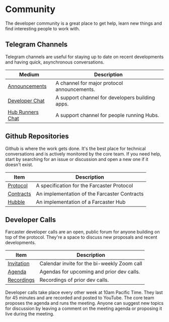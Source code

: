 # Community

The developer community is a great place to get help, learn new things and find interesting people to work with.

## Telegram Channels

Telegram channels are useful for staying up to date on recent developments and having quick, asynchronous conversations.

| Medium                                            | Description                                     |
| ------------------------------------------------- | ----------------------------------------------- |
| [Announcements](https://t.me/farcasterxyz)        | A channel for major protocol announcements.     |
| [Developer Chat](https://t.me/farcasterdevchat)   | A support channel for developers building apps. |
| [Hub Runners Chat](https://t.me/farcasterdevchat) | A support channel for people running Hubs.      |

## Github Repositories

Github is where the work gets done. It's the best place for technical conversations and is actively monitored by the core team. If you need help, start by searching for an issue or discussion and open a new one if it doesn't exist.

| Item                                                   | Description                                  |
| ------------------------------------------------------ | -------------------------------------------- |
| [Protocol](https://github.com/farcasterxyz/protocol)   | A specification for the Farcaster Protocol   |
| [Contracts](https://github.com/farcasterxyz/contracts) | An implementation of the Farcaster Contracts |
| [Hubble](https://github.com/farcasterxyz/hub-monorepo) | An implementation of a Farcaster Hub         |

## Developer Calls

Farcaster developer calls are an open, public forum for anyone building on top of the protocol. They're a space to discuss new proposals and recent developments.

| Item                                                                                                                                                                                | Description                                 |
| ----------------------------------------------------------------------------------------------------------------------------------------------------------------------------------- | ------------------------------------------- |
| [Invitation](https://calendar.google.com/calendar/u/0?cid=NjA5ZWM4Y2IwMmZiMWM2ZDYyMTkzNWM1YWNkZTRlNWExN2YxOWQ2NDU3NTA3MjQwMTk3YmJlZGFjYTQ3MjZlOEBncm91cC5jYWxlbmRhci5nb29nbGUuY29t) | Calendar invite for the bi-weekly Zoom call |
| [Agenda](https://warpcast.notion.site/b08fed5cbf884e6a80b3acc2dd0666b2?v=4b51e7442af14b48a69871299c22e288)                                                                          | Agendas for upcoming and prior dev calls.   |
| [Recordings](https://www.youtube.com/watch?v=lmGXWP5m1_Y&list=PL0eq1PLf6eUeZnPtyKMS6uN9I5iRIlnvq)                                                                                   | Recordings of prior dev calls.              |

Developer calls take place every other week at 10am Pacific Time. They last for 45 minutes and are recorded and posted to YouTube. The core team proposes the agenda and runs the meeting. Anyone can suggest new topics for discussion by leaving a comment on the meeting agenda or proposing it live during the meeting.
